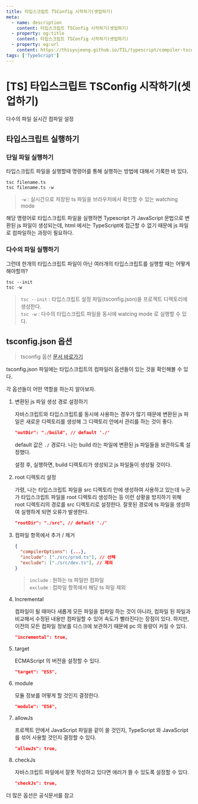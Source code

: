 ```yaml
---
title: 타입스크립트 TSConfig 시작하기(셋업하기)
meta:
  - name: description
    content: 타입스크립트 TSConfig 시작하기(셋업하기)
  - property: og:title
    content: 타입스크립트 TSConfig 시작하기(셋업하기)
  - property: og:url
    content: https://thisyujeong.github.io/TIL/typescript/compiler-tsconfig.html
tags: ['TypeScript']
---
```


# [TS] 타입스크립트 TSConfig 시작하기(셋업하기)

다수의 파일 실시간 컴파일 설정

## 타입스크립트 실행하기

### 단일 파일 실행하기

타입스크립트 파일을 실행할때 명령어를 통해 실행하는 방법에 대해서 기록한 바 있다.

```
tsc filename.ts
tsc filename.ts -w
```

> `-w` : 실시간으로 저장된 ts 파일을 브라우저에서 확인할 수 있는 watching mode

해당 명령어로 타입스크립트 파일을 실행하면 Typescript 가 JavaScript 문법으로 변환된 js 파일이 생성되는데, html 에서는 TypeScript에 접근할 수 없기 때문에 js 파일로 컴파일하는 과정이 필요하다.

### 다수의 파일 실행하기

그런데 한개의 타입스크립트 파일이 아닌 여러개의 타입스크립트를 실행할 때는 어떻게 해야할까?

```
tsc --init
tsc -w
```

> `tsc --init` : 타입스크립트 설정 파일(tsconfig.json)을 프로젝트 디렉토리에 생성한다.  
> `tsc -w` : 다수의 타입스크립트 파일을 동시에 watcing mode 로 실행할 수 있다.

## tsconfig.json 옵션

> tsconfig 옵션 [문서 바로가기](https://aka.ms/tsconfig.json)

tsconfig.json 파일에는 타입스크립트의 컴파일러 옵션들이 있는 것을 확인해볼 수 있다.

각 옵션들이 어떤 역할을 하는지 알아보자.

1. 변환된 js 파일 생성 경로 설정하기

   자바스크립트와 타입스크립트를 동시에 사용하는 경우가 많기 때문에 변환된 js 파일은 새로운 디렉토리를 생성해 그 디렉토리 안에서 관리를 하는 것이 좋다.

   ```json
   "outDir": "./build", // default './'
   ```

   default 값은 `./` 경로다. 나는 build 라는 파일에 변환된 js 파일들을 보관하도록 설정했다.

   설정 후, 실행하면, build 디렉토리가 생성되고 js 파일들이 생성될 것이다.

2. root 디렉토리 설정

   가령, 나는 타입스크립트 파일을 src 디렉토리 안에 생성하여 사용하고 있는데 누군가 타입스크립트 파일을 root 디렉토리 생성하는 등 이런 상황을 방지하기 위해 root 디렉토리의 경로를 src 디렉토리로 설정한다. 잘못된 경로에 ts 파일을 생성하여 실행하게 되면 오류가 발생한다.

   ```json
   "rootDir": "./src", // default './'
   ```

3. 컴파일 항목에서 추가 / 제거

   ```json
   {
     "compilerOptions": {...},
     "include": ["./src/prod.ts"], // 선택
     "exclude": ["./src/dev.ts"], // 제외
   }
   ```

   > `include` : 원하는 ts 파일만 컴파일  
   > `exclude` : 컴파일 항목에서 해당 ts 파일 제외

4. Incremental

   컴파일이 될 때마다 새롭게 모든 파일을 컴파일 하는 것이 아니라, 컴파일 된 파일과 비교해서 수정된 내용만 컴파일할 수 있어 속도가 빨라진다는 장점이 있다. 하지만, 이전의 모든 컴파일 정보를 디스크에 보관하기 때문에 pc 의 용량이 커질 수 있다.

   ```json
   "incremental": true,
   ```

5. target

   ECMAScript 의 버전을 설정할 수 있다.

   ```json
   "target": "ES5",
   ```

6. module

   모듈 정보를 어떻게 할 것인지 결정한다.

   ```json
   "module": "ES6",
   ```

7. allowJs

   프로젝트 안에서 JavaScript 파일을 같이 쓸 것인지, TypeScript 와 JavaScript를 섞어 사용할 것인지 결정할 수 있다.

   ```json
   "allowJs": true,
   ```

8. checkJs

   자바스크립트 파일에서 잘못 작성하고 있다면 에러가 뜰 수 있도록 설정할 수 있다.

   ```json
   "checkJs": true,
   ```

더 많은 옵션은 공식문서를 참고
